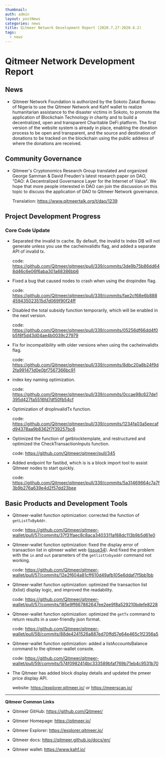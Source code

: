 ```yaml
---
thumbnail: 
auth: admin
layout: postNews
categories: news
title: Qitmeer Network Development Report (2020.7.27-2020.8.2)
tags:
  - news
---
```



# Qitmeer Network Development Report

## News 


- Qitmeer Network Foundation is authorized by the Sokoto Zakat Bureau of Nigeria to use the Qitmeer Network and Kahf wallet to realize humanitarian assistance to the disaster victims in Sokoto, to promote the application of Blockchain Technology in charity and to build a decentralized, open and transparent Charitable DeFi platform. The first version of the website system is already in place, enabling the donation process to be open and transparent, and the source and destination of donations to be tracked on the blockchain using the public address of where the donations are received.



## Community Governance

- Qitmeer's Cryptonomics Research Group translated and organized George Samman & David Freuden's latest research paper on DAO, "DAO: A Decentralized Governance Layer for the Internet of Value". We hope that more people interested in DAO can join the discussion on this topic to discuss the application of DAO to Qitmeer Network governance.

  Translation: https://www.qitmeertalk.org/t/dao/1239


## Project Development Progress

### Core Code Update

- Separated the invalid tx cache. By default, the invalid tx index DB will not generate unless you use the cacheinvalidtx flag, and added a separate API of invalid tx.

  code: 
https://github.com/Qitmeer/qitmeer/pull/339/commits/3de9b75b86dd648d46c6e06f6aba301a68386bb6
  
- Fixed a bug that caused nodes to crash when using the dropindex flag.

  code:
https://github.com/Qitmeer/qitmeer/pull/339/commits/fae2cf68e6b888459435023515d7d069f90f24ff

- Disabled the total subsidy function temporarily, which will be enabled in the next version.

  code:
https://github.com/Qitmeer/qitmeer/pull/339/commits/05256df66dd4f0b5f8f5d43d04ae4b0039c27979

- Fix for incompatibility with older versions when using the cacheinvalidtx flag.

  code:
https://github.com/Qitmeer/qitmeer/pull/339/commits/8dbc20a8b24f9d2fa991471d0e0bf7567366bc91

- index key naming optimization.

  code:
https://github.com/Qitmeer/qitmeer/pull/339/commits/0ccae98c627de1395d427fa5516fd7df50fb54cf

- Optimization of dropInvalidTx function.

   code: 
https://github.com/Qitmeer/qitmeer/pull/339/commits/1234fa03a5eecafd94378aa9b8362f7f39257bc6

- Optimized the function of getblocktemplate, and restructured and optimized the CheckTransactionInputs function.

   code:
https://github.com/Qitmeer/qitmeer/pull/345

- Added endpoint for fastibd, which is is a block import tool to assist Qitmeer nodes to start quickly.
   
  code:
https://github.com/Qitmeer/qitmeer/pull/339/commits/5a31469664c7a7f3b9b276a639e4d2f57dd23bee



## Basic Products and Development Tools

- Qitmeer-wallet function optimization: corrected the function of  `getListTxByAddr`.

  code:
https://github.com/Qitmeer/qitmeer-wallet/pull/57/commits/37f31faec8c8aca3403311af88dc113b9b5d61e0

- Qitmeer-wallet function optimization: fixed the display error of transaction list in qitmeer wallet web ([issue34](https://github.com/Qitmeer/qitmeer-wallet/issues/34)). And fixed the problem with the `in` and `out` parameters of the `getlisttxbyaddr` command not working.

  code:
https://github.com/Qitmeer/qitmeer-wallet/pull/57/commits/12e2f604a81cff610d49afb105e6ddaf7f5bb1bb

- Qitmeer-wallet function optimization: optimized the transaction list (txlist) display logic, and improved the readability.

  code:
https://github.com/Qitmeer/qitmeer-wallet/pull/57/commits/185e9ff667862647ee2ee9f8a529210bdefe8228

- Qitmeer-wallet function optimization: optimized the `getTx` command to return results in a user-friendly json format.

  code:
https://github.com/Qitmeer/qitmeer-wallet/pull/58/commits/88de4241526a887ed70ffd57e64e465c1f2356a5

- Qitmeer-wallet function optimization: added a listAccountsBalance command to the qitmeer-wallet console.

  code:
https://github.com/Qitmeer/qitmeer-wallet/pull/59/commits/574f0982414bc333589bfaf769b71eb4c9531b70

- The Qitmeer  has added block display details and updated the pmeer price display API.

  website: 
https://explorer.qitmeer.io/  or  https://meerscan.io/


--------------------------

**Qitmeer Common Links**

- Qitmeer GitHub: https://github.com/Qitmeer/

- Qitmeer Homepage: https://qitmeer.io/

- Qitmeer Explorer: https://explorer.qitmeer.io/  

- Qitmeer docs: https://qitmeer.github.io/docs/en/

- Qitmeer wallet: https://www.kahf.io/